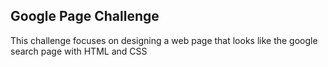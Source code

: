 ## Google Page Challenge
This challenge focuses on designing a web page that looks like the google search page with HTML and CSS